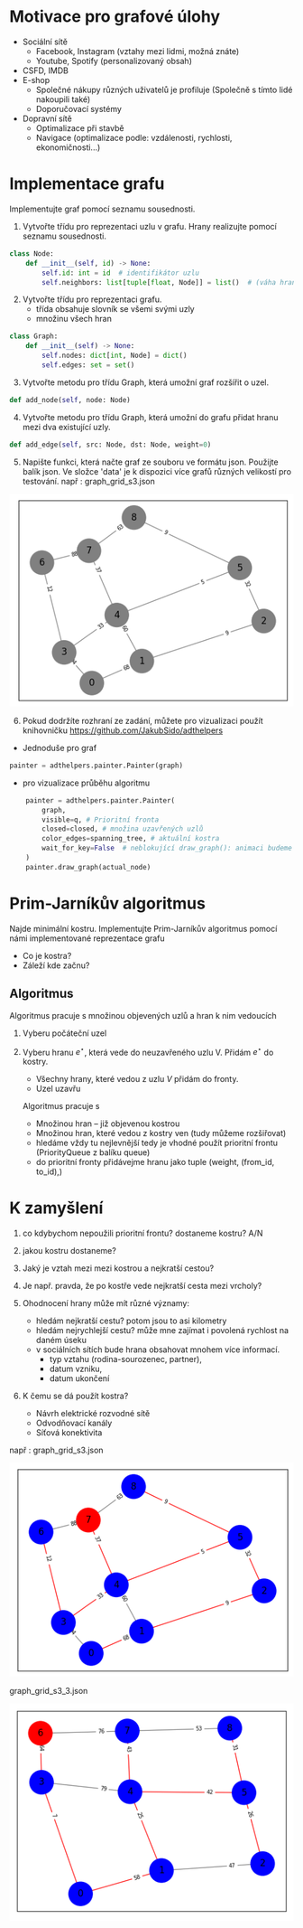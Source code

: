 # Motivace pro grafové úlohy
- Sociální sítě
    - Facebook, Instagram (vztahy mezi lidmi, možná znáte)
    - Youtube, Spotify (personalizovaný obsah)
- CSFD, IMDB
- E-shop
    - Společné nákupy různých uživatelů je profiluje (Společně s tímto lidé nakoupili také)
    - Doporučovací systémy
- Dopravní sítě
    - Optimalizace při stavbě
    - Navigace (optimalizace podle: vzdálenosti, rychlosti, ekonomičnosti...)


# Implementace grafu
Implementujte graf pomocí seznamu sousednosti.

1. Vytvořte třídu pro reprezentaci uzlu v grafu. Hrany realizujte pomocí seznamu sousednosti. 
```python
class Node:
    def __init__(self, id) -> None:
        self.id: int = id  # identifikátor uzlu
        self.neighbors: list[tuple[float, Node]] = list()  # (váha hrany, (kam_se_dostanu))
```

2. Vytvořte třídu pro reprezentaci grafu. 
    - třída obsahuje slovník se všemi svými uzly
    - množinu všech hran

```python 
class Graph:
    def __init__(self) -> None:
        self.nodes: dict[int, Node] = dict()
        self.edges: set = set()
```

3. Vytvořte metodu pro třídu Graph, která umožní graf rozšířit o uzel. 
```python
def add_node(self, node: Node)
```

4. Vytvořte metodu pro třídu Graph, která umožní do grafu přidat hranu mezi dva existující uzly. 
```python
def add_edge(self, src: Node, dst: Node, weight=0)
```

5. Napište funkci, která načte graf ze souboru ve formátu json. Použijte balík json. Ve složce 'data' je k dispozici více grafů různých velikostí pro testování. 
např : graph_grid_s3.json

![img](img/spanning.png)

6. Pokud dodržíte rozhraní ze zadání, můžete pro vizualizaci použít knihovničku 
https://github.com/JakubSido/adthelpers

- Jednoduše pro graf
```python
painter = adthelpers.painter.Painter(graph) 
```
- pro vizualizace průběhu algoritmu

```python
    painter = adthelpers.painter.Painter(
        graph,
        visible=q, # Prioritní fronta
        closed=closed, # množina uzavřených uzlů
        color_edges=spanning_tree, # aktuální kostra
        wait_for_key=False  # neblokující draw_graph(): animaci budeme řídit během např. debugerem
    )
    painter.draw_graph(actual_node)
```

# Prim-Jarníkův algoritmus
Najde minimální kostru. Implementujte Prim-Jarníkův algoritmus pomocí námi implementované reprezentace grafu
- Co je kostra? 
- Záleží kde začnu?

## Algoritmus
Algoritmus pracuje s množinou objevených uzlů a hran k nim vedoucích

1. Vyberu počáteční uzel 
2. Vyberu hranu $e^⋆$, která vede do neuzavřeného uzlu V. Přidám $e^⋆$ do kostry.
    - Všechny hrany, které vedou z uzlu $V$ přidám do fronty.
    - Uzel uzavřu

    Algoritmus pracuje s
    - Množinou hran – již objevenou kostrou
    - Množinou hran, které vedou z kostry ven (tudy můžeme rozšiřovat)
    - hledáme vždy tu nejlevnější tedy je vhodné použít prioritní frontu (PriorityQueue z balíku queue)
    - do prioritní fronty přidávejme hranu jako tuple (weight, (from_id, to_id),)


# K zamyšlení
1. co kdybychom nepoužili prioritní frontu? dostaneme kostru? A/N
2. jakou kostru dostaneme? 

3. Jaký je vztah mezi mezi kostrou a nejkratší cestou?
4. Je např. pravda, že po kostře vede nejkratší cesta mezi vrcholy? 

4. Ohodnocení hrany může mít různé významy:
    - hledám nejkratší cestu? potom jsou to asi kilometry
    - hledám nejrychlejší cestu? může mne zajímat i povolená rychlost na daném úseku 
    - v sociálních sítích bude hrana obsahovat mnohem více informací. 
        - typ vztahu (rodina-sourozenec, partner), 
        - datum vzniku, 
        - datum ukončení
        

5. K čemu se dá použít kostra? 
    - Návrh elektrické rozvodné sítě
    - Odvodňovací kanály
    - Síťová konektivita
     
    


např : 
graph_grid_s3.json

![img](img/sp1.png)

graph_grid_s3_3.json

![img](img/sp2.png)

